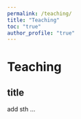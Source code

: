 ```yaml
---
permalink: /teaching/
title: "Teaching"
toc: "true"
author_profile: "true"
---
```

# Teaching

## title
add sth ... 

